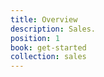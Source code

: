 ```yaml
---
title: Overview
description: Sales.
position: 1
book: get-started
collection: sales
---
```

<!-- ![The sales page](/docs/sales/get-started/sales-app.png) -->